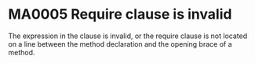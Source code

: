 # MA0005 Require clause is invalid

The expression in the clause is invalid, or the require clause is not located on a line between the method declaration and the opening brace of a method.
